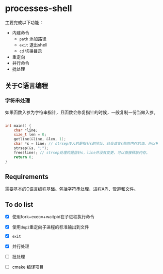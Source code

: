 # processes-shell

主要完成以下功能：
* 内建命令
    * `path` 添加路径
    * `exit` 退出shell
    * `cd` 切换目录
* 重定向
* 并行命令
* 批处理

## 关于C语言编程

### 字符串处理

如果函数入参为字符串指针，且函数会修复指针的时候，一般复制一份当做入参。
```c

int main() {
    char *line;
    size_t len = 0;
    getline(&line, &len, 1);
    char *s = line; // strsep传入的是指针s的地址，且会改变s指向内存的值。所以拷贝一份在传入。
    strsep(&s, ";");
    free(line); // strsep处理的是指针s，line并没有变更，可以直接释放内存。
    return 0;
}
```


## Requirements

需要基本的C语言编程基础。包括字符串处理、进程API、管道和文件。


## To do list

- [x] 使用fork+execv+waitpid在子进程执行命令
- [x] 使用`dup2`重定向子进程的标准输出到文件
- [x] `exit`
- [x] 并行处理
- [ ] 批处理
- [ ] cmake 编译项目

